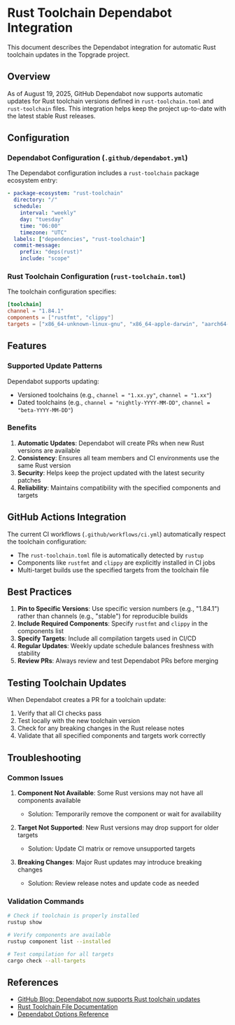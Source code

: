 # Rust Toolchain Dependabot Integration

This document describes the Dependabot integration for automatic Rust toolchain updates in the Topgrade project.

## Overview

As of August 19, 2025, GitHub Dependabot now supports automatic updates for Rust toolchain versions defined in `rust-toolchain.toml` and `rust-toolchain` files. This integration helps keep the project up-to-date with the latest stable Rust releases.

## Configuration

### Dependabot Configuration (`.github/dependabot.yml`)

The Dependabot configuration includes a `rust-toolchain` package ecosystem entry:

```yaml
- package-ecosystem: "rust-toolchain"
  directory: "/"
  schedule:
    interval: "weekly"
    day: "tuesday"
    time: "06:00"
    timezone: "UTC"
  labels: ["dependencies", "rust-toolchain"]
  commit-message:
    prefix: "deps(rust)"
    include: "scope"
```

### Rust Toolchain Configuration (`rust-toolchain.toml`)

The toolchain configuration specifies:

```toml
[toolchain]
channel = "1.84.1"
components = ["rustfmt", "clippy"]
targets = ["x86_64-unknown-linux-gnu", "x86_64-apple-darwin", "aarch64-apple-darwin", "x86_64-pc-windows-msvc"]
```

## Features

### Supported Update Patterns

Dependabot supports updating:

- Versioned toolchains (e.g., `channel = "1.xx.yy"`, `channel = "1.xx"`)
- Dated toolchains (e.g., `channel = "nightly-YYYY-MM-DD"`, `channel = "beta-YYYY-MM-DD"`)

### Benefits

1. **Automatic Updates**: Dependabot will create PRs when new Rust versions are available
2. **Consistency**: Ensures all team members and CI environments use the same Rust version
3. **Security**: Helps keep the project updated with the latest security patches
4. **Reliability**: Maintains compatibility with the specified components and targets

## GitHub Actions Integration

The current CI workflows (`.github/workflows/ci.yml`) automatically respect the toolchain configuration:

- The `rust-toolchain.toml` file is automatically detected by `rustup`
- Components like `rustfmt` and `clippy` are explicitly installed in CI jobs
- Multi-target builds use the specified targets from the toolchain file

## Best Practices

1. **Pin to Specific Versions**: Use specific version numbers (e.g., "1.84.1") rather than channels (e.g., "stable") for reproducible builds
2. **Include Required Components**: Specify `rustfmt` and `clippy` in the components list
3. **Specify Targets**: Include all compilation targets used in CI/CD
4. **Regular Updates**: Weekly update schedule balances freshness with stability
5. **Review PRs**: Always review and test Dependabot PRs before merging

## Testing Toolchain Updates

When Dependabot creates a PR for a toolchain update:

1. Verify that all CI checks pass
2. Test locally with the new toolchain version
3. Check for any breaking changes in the Rust release notes
4. Validate that all specified components and targets work correctly

## Troubleshooting

### Common Issues

1. **Component Not Available**: Some Rust versions may not have all components available
   - Solution: Temporarily remove the component or wait for availability

2. **Target Not Supported**: New Rust versions may drop support for older targets
   - Solution: Update CI matrix or remove unsupported targets

3. **Breaking Changes**: Major Rust updates may introduce breaking changes
   - Solution: Review release notes and update code as needed

### Validation Commands

```bash
# Check if toolchain is properly installed
rustup show

# Verify components are available
rustup component list --installed

# Test compilation for all targets
cargo check --all-targets
```

## References

- [GitHub Blog: Dependabot now supports Rust toolchain updates](https://github.blog/changelog/2025-08-19-dependabot-now-supports-rust-toolchain-updates/)
- [Rust Toolchain File Documentation](https://rust-lang.github.io/rustup/overrides.html#the-toolchain-file)
- [Dependabot Options Reference](https://docs.github.com/code-security/dependabot/working-with-dependabot/dependabot-options-reference)
